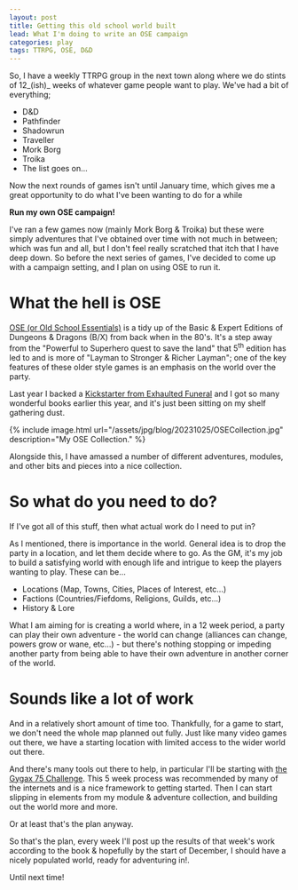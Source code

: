 ```yaml
---
layout: post
title: Getting this old school world built
lead: What I'm doing to write an OSE campaign
categories: play
tags: TTRPG, OSE, D&D
---
```


So, I have a weekly TTRPG group in the next town along where we do stints of 12_(ish)_ weeks of whatever game people want to play. We've had a bit of everything;

- D&D
- Pathfinder
- Shadowrun
- Traveller
- Mork Borg
- Troika
- The list goes on...

Now the next rounds of games isn't until January time, which gives me a great opportunity to do what I've been wanting to do for a while

**Run my own OSE campaign!**

I've ran a few games now (mainly Mork Borg & Troika) but these were simply adventures that I've obtained over time with not much in between; which was fun and all, but I don't feel really scratched that itch that I have deep down. So before the next series of games, I've decided to come up with a campaign setting, and I plan on using OSE to run it.

# What the hell is OSE

[OSE (or Old School Essentials)](https://necroticgnome.com/) is a tidy up of the Basic & Expert Editions of Dungeons & Dragons (B/X) from back when in the 80's. It's a step away from the "Powerful to Superhero quest to save the land" that 5<sup>th</sup> edition has led to and is more of "Layman to Stronger & Richer Layman"; one of the key features of these older style games is an emphasis on the world over the party. 

Last year I backed a [Kickstarter from Exhaulted Funeral](https://www.kickstarter.com/projects/exaltedfuneral/old-school-essentials-fantasy-rpg-box-sets) and I got so many wonderful books earlier this year, and it's just been sitting on my shelf gathering dust.

{% include image.html url="/assets/jpg/blog/20231025/OSECollection.jpg" description="My OSE Collection." %}

Alongside this, I have amassed a number of different adventures, modules, and other bits and pieces into a nice collection.

# So what do you need to do?

If I've got all of this stuff, then what actual work do I need to put in?

As I mentioned, there is importance in the world. General idea is to drop the party in a location, and let them decide where to go. As the GM, it's my job to build a satisfying world with enough life and intrigue to keep the players wanting to play. These can be...

- Locations (Map, Towns, Cities, Places of Interest, etc...)
- Factions (Countries/Fiefdoms, Religions, Guilds, etc...)
- History & Lore

What I am aiming for is creating a world where, in a 12 week period, a party can play their own adventure - the world can change (alliances can change, powers grow or wane, etc...) - but there's nothing stopping or impeding another party from being able to have their own adventure in another corner of the world.

# Sounds like a lot of work

And in a relatively short amount of time too. Thankfully, for a game to start, we don't need the whole map planned out fully. Just like many video games out there, we have a starting location with limited access to the wider world out there.

And there's many tools out there to help, in particular I'll be starting with [the Gygax 75 Challenge](https://ia802600.us.archive.org/7/items/the-gygax-75-challenge-ttrpg-worldbuilding-resource/gygax75v3.2.pdf). This 5 week process was recommended by many of the internets and is a nice framework to getting started. Then I can start slipping in elements from my module & adventure collection, and building out the world more and more.

Or at least that's the plan anyway.

So that's the plan, every week I'll post up the results of that week's work according to the book & hopefully by the start of December, I should have a nicely populated world, ready for adventuring in!.

Until next time!